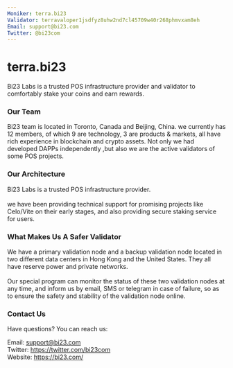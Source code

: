 ```yaml
---
Moniker: terra.bi23
Validator: terravaloper1jsdfyz8uhw2nd7cl45709w40r268phmvxam8eh
Email: support@bi23.com
Twitter: @bi23com
---
```


# terra.bi23

Bi23 Labs is a trusted POS infrastructure provider and validator to comfortably stake your coins and earn rewards.

### Our Team

Bi23 team is located in Toronto, Canada and Beijing, China. we currently has 12 members, of which 9 are technology, 3 are products & markets, all have rich experience in blockchain and crypto assets.  Not only we had developed DAPPs independently ,but also we are the active validators of some POS projects. 

### Our Architecture
Bi23 Labs is a trusted POS infrastructure provider.<br/>
<br/>we have been providing technical support for promising projects like Celo/Vite on their early stages, and also providing secure staking service for users.

### What Makes Us A Safer Validator
We have a primary validation node and a backup validation node located in two different data centers in Hong Kong and the United States. They all have reserve power and private networks. <br/>
<br/>Our special program can monitor the status of these two validation nodes at any time, and inform us by email, SMS or telegram in case of failure, so as to ensure the safety and stability of the validation node online.

### Contact Us
Have questions? You can reach us:

Email: support@bi23.com<br/>
Twitter: https://twitter.com/bi23com<br/>
Website: https://bi23.com/

